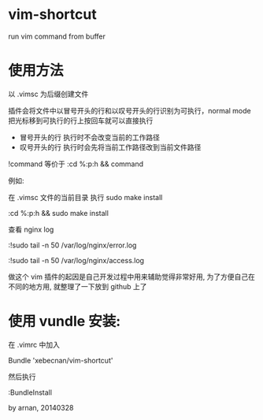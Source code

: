 vim-shortcut
============

run vim command from buffer

# 使用方法

以 .vimsc 为后缀创建文件

插件会将文件中以冒号开头的行和以叹号开头的行识别为可执行，normal mode把光标移到可执行的行上按回车就可以直接执行

* 冒号开头的行 执行时不会改变当前的工作路径
* 叹号开头的行 执行时会先将当前工作路径改到当前文件路径

!command 等价于 :cd %:p:h && command


例如:

在 .vimsc 文件的当前目录 执行 sudo make install

:cd %:p:h && sudo make install

查看 nginx log

:!sudo tail -n 50 /var/log/nginx/error.log

:!sudo tail -n 50 /var/log/nginx/access.log


做这个 vim 插件的起因是自己开发过程中用来辅助觉得非常好用, 为了方便自己在不同的地方用, 就整理了一下放到 github 上了

# 使用 vundle 安装:

在 .vimrc 中加入

Bundle 'xebecnan/vim-shortcut'

然后执行

:BundleInstall

by arnan, 20140328


